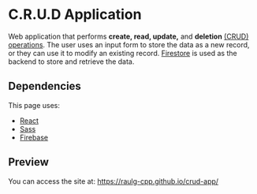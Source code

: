 # C.R.U.D Application
Web application that performs __create, read, update,__ and __deletion__ [(CRUD) operations](https://en.wikipedia.org/wiki/Create,_read,_update_and_delete). The user uses an input form to store the data as a new record, or they can use it to modify an existing record. [Firestore](https://firebase.google.com/docs/firestore) is used as the backend to store and retrieve the data.

## Dependencies
This page uses:

- [React](https://react.dev/)
- [Sass](https://sass-lang.com/) 
- [Firebase](https://firebase.google.com/)

## Preview
You can access the site at: https://raulg-cpp.github.io/crud-app/
